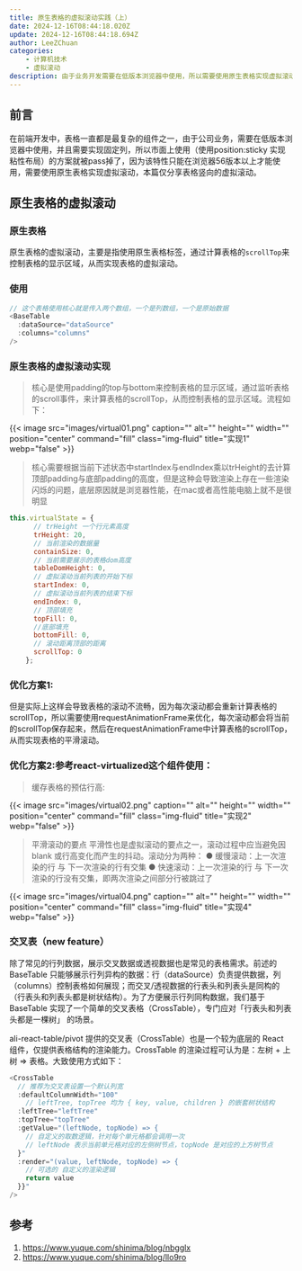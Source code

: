 ```yaml
---
title: 原生表格的虚拟滚动实践（上）
date: 2024-12-16T08:44:18.020Z
update: 2024-12-16T08:44:18.694Z
author: LeeZChuan
categories:
    - 计算机技术
    - 虚拟滚动
description: 由于业务开发需要在低版本浏览器中使用，所以需要使用原生表格实现虚拟滚动，本篇仅分享表格竖向的虚拟滚动。
---
```



## 前言

在前端开发中，表格一直都是最复杂的组件之一，由于公司业务，需要在低版本浏览器中使用，并且需要实现固定列，所以市面上使用（使用position:sticky 实现粘性布局）的方案就被pass掉了，因为该特性只能在浏览器56版本以上才能使用，需要使用原生表格实现虚拟滚动，本篇仅分享表格竖向的虚拟滚动。

## 原生表格的虚拟滚动

### 原生表格

原生表格的虚拟滚动，主要是指使用原生表格标签，通过计算表格的`scrollTop`来控制表格的显示区域，从而实现表格的虚拟滚动。

### 使用

```js
// 这个表格使用核心就是传入两个数组，一个是列数组，一个是原始数据
<BaseTable
  :dataSource="dataSource"
  :columns="columns"
/>
```

### 原生表格的虚拟滚动实现

 > 核心是使用padding的top与bottom来控制表格的显示区域，通过监听表格的scroll事件，来计算表格的scrollTop，从而控制表格的显示区域。流程如下：

{{< image src="images/virtual01.png" caption="" alt="" height="" width="" position="center" command="fill"  class="img-fluid" title="实现1"  webp="false" >}}

> 核心需要根据当前下述状态中startIndex与endIndex乘以trHeight的去计算顶部padding与底部padding的高度，但是这种会导致渲染上存在一些渲染闪烁的问题，底层原因就是浏览器性能，在mac或者高性能电脑上就不是很明显

```js
this.virtualState = {
      // trHeight 一个行元素高度
      trHeight: 20,
      // 当前渲染的数据量
      containSize: 0,
      // 当前需要展示的表格dom高度
      tableDomHeight: 0,
      // 虚拟滚动当前列表的开始下标
      startIndex: 0,
      // 虚拟滚动当前列表的结束下标
      endIndex: 0,
      // 顶部填充
      topFill: 0,
      //底部填充
      bottomFill: 0,
      // 滚动距离顶部的距离
      scrollTop: 0
    };
```

### 优化方案1:

但是实际上这样会导致表格的滚动不流畅，因为每次滚动都会重新计算表格的scrollTop，所以需要使用requestAnimationFrame来优化，每次滚动都会将当前的scrollTop保存起来，然后在requestAnimationFrame中计算表格的scrollTop，从而实现表格的平滑滚动。


### 优化方案2:参考react-virtualized这个组件使用：

> 缓存表格的预估行高:

{{< image src="images/virtual02.png" caption="" alt="" height="" width="" position="center" command="fill"  class="img-fluid" title="实现2"  webp="false" >}}

> 平滑滚动的要点
> 平滑性也是虚拟滚动的要点之一，滚动过程中应当避免因 blank 或行高变化而产生的抖动。滚动分为两种：
● 缓慢滚动：上一次渲染的行 与 下一次渲染的行有交集
● 快速滚动：上一次渲染的行 与 下一次渲染的行没有交集，即两次渲染之间部分行被跳过了

{{< image src="images/virtual04.png" caption="" alt="" height="" width="" position="center" command="fill"  class="img-fluid" title="实现4"  webp="false" >}}

### 交叉表（new feature）

除了常见的行列数据，展示交叉数据或透视数据也是常见的表格需求。前述的 BaseTable 只能够展示行列异构的数据：行（dataSource）负责提供数据，列（columns）控制表格如何展现；而交叉/透视数据的行表头和列表头是同构的（行表头和列表头都是树状结构）。为了方便展示行列同构数据，我们基于 BaseTable 实现了一个简单的交叉表格（CrossTable），专门应对「行表头和列表头都是一棵树」 的场景。

ali-react-table/pivot 提供的交叉表（CrossTable）也是一个较为底层的 React 组件，仅提供表格结构的渲染能力。CrossTable 的渲染过程可认为是：左树 + 上树 => 表格。大致使用方式如下：

```js
<CrossTable
  // 推荐为交叉表设置一个默认列宽
  :defaultColumnWidth="100"
	// leftTree, topTree 均为 { key, value, children } 的嵌套树状结构
  :leftTree="leftTree"
  :topTree="topTree"
  :getValue="(leftNode, topNode) => {
    // 自定义的取数逻辑，针对每个单元格都会调用一次
    // leftNode 表示当前单元格对应的左侧树节点，topNode 是对应的上方树节点
  }"
  :render="(value, leftNode, topNode) => {
    // 可选的 自定义的渲染逻辑
    return value
  }}"
/>
```




## 参考

1. https://www.yuque.com/shinima/blog/nbgglx
2. https://www.yuque.com/shinima/blog/llo9ro


